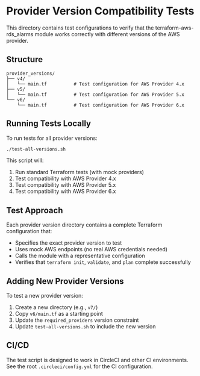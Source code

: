 # Provider Version Compatibility Tests

This directory contains test configurations to verify that the terraform-aws-rds_alarms module works correctly with different versions of the AWS provider.

## Structure

```
provider_versions/
├── v4/
│   └── main.tf          # Test configuration for AWS Provider 4.x
├── v5/
│   └── main.tf          # Test configuration for AWS Provider 5.x
└── v6/
    └── main.tf          # Test configuration for AWS Provider 6.x
```

## Running Tests Locally

To run tests for all provider versions:

```bash
./test-all-versions.sh
```

This script will:
1. Run standard Terraform tests (with mock providers)
2. Test compatibility with AWS Provider 4.x
3. Test compatibility with AWS Provider 5.x
4. Test compatibility with AWS Provider 6.x

## Test Approach

Each provider version directory contains a complete Terraform configuration that:
- Specifies the exact provider version to test
- Uses mock AWS endpoints (no real AWS credentials needed)
- Calls the module with a representative configuration
- Verifies that `terraform init`, `validate`, and `plan` complete successfully

## Adding New Provider Versions

To test a new provider version:

1. Create a new directory (e.g., `v7/`)
2. Copy `v6/main.tf` as a starting point
3. Update the `required_providers` version constraint
4. Update `test-all-versions.sh` to include the new version

## CI/CD

The test script is designed to work in CircleCI and other CI environments. See the root `.circleci/config.yml` for the CI configuration.

